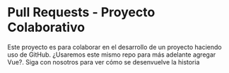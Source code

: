 # Pull Requests - Proyecto Colaborativo

Este proyecto es para colaborar en el desarrollo de un proyecto haciendo uso de GitHub.
¿Usaremos este mismo repo para más adelante agregar Vue?.
Siga con nosotros para ver cómo se desenvuelve la historia
